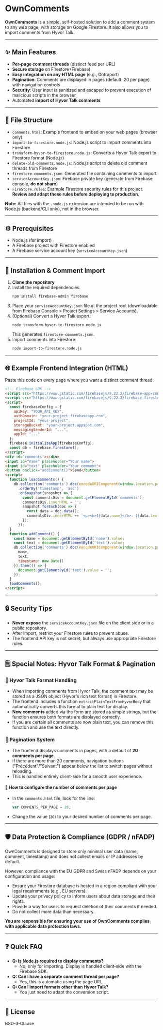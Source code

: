 # OwnComments

**OwnComments** is a simple, self-hosted solution to add a comment system to any web page, with storage on Google Firestore. It also allows you to import comments from Hyvor Talk.

---

## ✨ Main Features
- **Per-page comment threads** (distinct feed per URL)
- **Secure storage** on Firestore (Firebase)
- **Easy integration on any HTML page** (e.g., Ontraport)
- **Pagination**: Comments are displayed in pages (default: 20 per page) with navigation controls
- **Security**: User input is sanitized and escaped to prevent execution of malicious scripts in the browser
- Automated **import of Hyvor Talk comments**

---

## 📁 File Structure
- `comments.html`: Example frontend to embed on your web pages (browser only)
- `import-to-firestore.node.js`: Node.js script to import comments into Firestore
- `transform-hyvor-to-firestore.node.js`: Converts a Hyvor Talk export to Firestore format (Node.js)
- `delete-old-comments.node.js`: Node.js script to delete old comment threads from Firestore
- `firestore-comments.json`: Generated file containing comments to import
- `serviceAccountKey.json`: Firebase private key (generate from Firebase console, **do not share**)
- `FireStore.rules`: Example Firestore security rules for this project. **Review and adapt these rules before deploying to production.**

**Note:** All files with the `.node.js` extension are intended to be run with Node.js (backend/CLI only), not in the browser.

---

## ⚙️ Prerequisites
- Node.js (for import)
- A Firebase project with Firestore enabled
- A Firebase service account key (`serviceAccountKey.json`)

---

## 🚀 Installation & Comment Import

1. **Clone the repository**
2. Install the required dependencies:
   ```sh
   npm install firebase-admin firebase
   ```
3. Place your `serviceAccountKey.json` file at the project root (downloadable from Firebase Console > Project Settings > Service Accounts).
4. (Optional) Convert a Hyvor Talk export:
   ```sh
   node transform-hyvor-to-firestore.node.js
   ```
   This generates `firestore-comments.json`.
5. Import comments into Firestore:
   ```sh
   node import-to-firestore.node.js
   ```

---

## 🌐 Example Frontend Integration (HTML)

Paste this code on every page where you want a distinct comment thread:

```html
<!-- Firebase SDK -->
<script src="https://www.gstatic.com/firebasejs/9.22.2/firebase-app-compat.js"></script>
<script src="https://www.gstatic.com/firebasejs/9.22.2/firebase-firestore-compat.js"></script>
<script>
  const firebaseConfig = {
    apiKey: "YOUR_API_KEY",
    authDomain: "your-project.firebaseapp.com",
    projectId: "your-project",
    storageBucket: "your-project.appspot.com",
    messagingSenderId: "...",
    appId: "..."
  };
  firebase.initializeApp(firebaseConfig);
  const db = firebase.firestore();
</script>
<div id="comments"></div>
<input id="name" placeholder="Your name">
<input id="text" placeholder="Your comment">
<button onclick="addComment()">Send</button>
<script>
  function loadComments() {
    db.collection('comments').doc(encodeURIComponent(window.location.pathname)).collection('messages')
      .orderBy('timestamp', 'asc')
      .onSnapshot(snapshot => {
        const commentsDiv = document.getElementById('comments');
        commentsDiv.innerHTML = '';
        snapshot.forEach(doc => {
          const data = doc.data();
          commentsDiv.innerHTML += `<p><b>${data.name}</b>: ${data.text}</p>`;
        });
      });
  }
  function addComment() {
    const name = document.getElementById('name').value;
    const text = document.getElementById('text').value;
    db.collection('comments').doc(encodeURIComponent(window.location.pathname)).collection('messages').add({
      name,
      text,
      timestamp: new Date()
    }).then(() => {
      document.getElementById('text').value = '';
    });
  }
  loadComments();
</script>
```

---

## 🔒 Security Tips
- **Never expose** the `serviceAccountKey.json` file on the client side or in a public repository.
- After import, restrict your Firestore rules to prevent abuse.
- The frontend API key is not secret, but always use appropriate Firestore rules.

---

## 🗒️ Special Notes: Hyvor Talk Format & Pagination

### 🔄 Hyvor Talk Format Handling
- When importing comments from Hyvor Talk, the comment text may be stored as a JSON object (Hyvor's rich text format) in Firestore.
- The frontend includes a function `extractPlainTextFromHyvorBody` that automatically converts this format to plain text for display.
- **New comments** added via the form are stored as simple strings, but the function ensures both formats are displayed correctly.
- If you are certain all comments are now plain text, you can remove this function and use the text directly.

### 📄 Pagination System
- The frontend displays comments in pages, with a default of **20 comments per page**.
- If there are more than 20 comments, navigation buttons ("Précédent"/"Suivant") appear below the list to switch pages without reloading.
- This is handled entirely client-side for a smooth user experience.

#### 🔧 How to configure the number of comments per page
- In the `comments.html` file, look for the line:
  ```js
  var COMMENTS_PER_PAGE = 20;
  ```
- Change the value (`20`) to your desired number of comments per page.

---

## 🛡️ Data Protection & Compliance (GDPR / nFADP)

OwnComments is designed to store only minimal user data (name, comment, timestamp) and does not collect emails or IP addresses by default.

However, compliance with the EU GDPR and Swiss nFADP depends on your configuration and usage:
- Ensure your Firestore database is hosted in a region compliant with your legal requirements (e.g., EU servers).
- Update your privacy policy to inform users about data storage and their rights.
- Provide a way for users to request deletion of their comments if needed.
- Do not collect more data than necessary.

**You are responsible for ensuring your use of OwnComments complies with applicable data protection laws.**

---

## ❓ Quick FAQ
- **Q: Is Node.js required to display comments?**
  - No, only for importing. Display is handled client-side with the Firebase SDK.
- **Q: Can I have a separate comment thread per page?**
  - Yes, this is automatic using the page URL.
- **Q: Can I import formats other than Hyvor Talk?**
  - You just need to adapt the conversion script.

---

## 📝 License
BSD-3-Clause